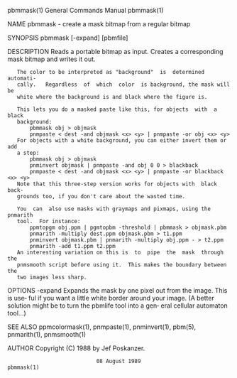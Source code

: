 pbmmask(1)                 General Commands Manual                 pbmmask(1)

NAME
       pbmmask - create a mask bitmap from a regular bitmap

SYNOPSIS
       pbmmask [-expand] [pbmfile]

DESCRIPTION
       Reads a portable bitmap as input.  Creates a corresponding mask bitmap
       and writes it out.

       The color to be interpreted as "background"  is  determined  automati‐
       cally.   Regardless  of  which  color  is background, the mask will be
       white where the background is and black where the figure is.

       This lets you do a masked paste like this, for objects  with  a  black
       background:
           pbmmask obj > objmask
           pnmpaste < dest -and objmask <x> <y> | pnmpaste -or obj <x> <y>
       For objects with a white background, you can either invert them or add
       a step:
           pbmmask obj > objmask
           pnminvert objmask | pnmpaste -and obj 0 0 > blackback
           pnmpaste < dest -and objmask <x> <y> | pnmpaste -or blackback <x> <y>
       Note that this three-step version works for objects with  black  back‐
       grounds too, if you don't care about the wasted time.

       You  can  also use masks with graymaps and pixmaps, using the pnmarith
       tool.  For instance:
           ppmtopgm obj.ppm | pgmtopbm -threshold | pbmmask > objmask.pbm
           pnmarith -multiply dest.ppm objmask.pbm > t1.ppm
           pnminvert objmask.pbm | pnmarith -multiply obj.ppm - > t2.ppm
           pnmarith -add t1.ppm t2.ppm
       An interesting variation on this is  to  pipe  the  mask  through  the
       pnmsmooth script before using it.  This makes the boundary between the
       two images less sharp.

OPTIONS
       -expand
              Expands the mask by one pixel out from the image.  This is use‐
              ful  if  you  want a little white border around your image.  (A
              better solution might be to turn the pbmlife tool into  a  gen‐
              eral cellular automaton tool...)

SEE ALSO
       ppmcolormask(1),   pnmpaste(1),   pnminvert(1),  pbm(5),  pnmarith(1),
       pnmsmooth(1)

AUTHOR
       Copyright (C) 1988 by Jef Poskanzer.

                                08 August 1989                     pbmmask(1)
